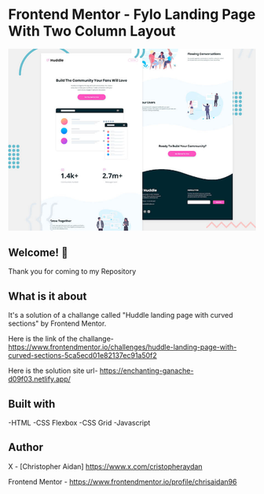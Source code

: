 # Frontend Mentor - Fylo Landing Page With Two Column Layout

![Design preview for the huddle landing page with curved sections coding challenge](./design/desktop-preview.jpg)

## Welcome! 👋

Thank you for coming to my Repository

## What is it about

It's a solution of a challange called "Huddle landing page with curved sections" by Frontend Mentor.

Here is the link of the challange-
https://www.frontendmentor.io/challenges/huddle-landing-page-with-curved-sections-5ca5ecd01e82137ec91a50f2

Here is the solution site url-
https://enchanting-ganache-d09f03.netlify.app/

## Built with

-HTML
-CSS Flexbox
-CSS Grid
-Javascript

## Author

X - [Christopher Aidan] https://www.x.com/cristopheraydan

Frontend Mentor - https://www.frontendmentor.io/profile/chrisaidan96


